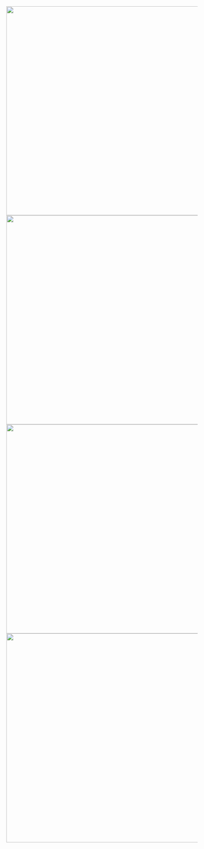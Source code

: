 <div>
  <img src="https://github.com/user-attachments/assets/759b82ee-a9e9-496d-946d-7f34278c201f" width="550" height="550">
  <img src="https://github.com/user-attachments/assets/f8951580-3ca7-4101-bc10-2b005ef5f47c" width="550" height="550">
  <img src="https://github.com/user-attachments/assets/f84a41bd-8990-42f4-a85e-d38911148af0" width="550" height="550">
  <img src="https://github.com/user-attachments/assets/85b8ece4-08d5-49b3-bf63-8441fadc14b5" width="550" height="550">
</div>
 
   

